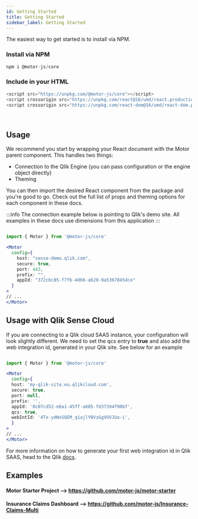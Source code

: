 ```yaml
---
id: Getting Started
title: Getting Started
sidebar_label: Getting Started
---
```


The easiest way to get started is to install via NPM.

### Install via NPM

```javascript
npm i @motor-js/core
```

### Include in your HTML

```javascript
<script src="https://unpkg.com/@motor-js/core"></script>
<script crossorigin src="https://unpkg.com/react@16/umd/react.production.min.js"></script>
<script crossorigin src="https://unpkg.com/react-dom@16/umd/react-dom.production.min.js"></script>
```

<br />


## Usage

We recommend you start by wrapping your React document with the Motor parent component.
This handles two things:

- Connection to the Qlik Engine (you can pass configuration or the engine object directly)
- Theming

You can then import the desired React component from the package and you're good to go. 
Check out the full list of props and theming options for each component in these docs.

:::info
The connection example below is pointing to Qlik's demo site. All examples in these docs use 
dimensions from this application
:::

```jsx

import { Motor } from '@motor-js/core'

<Motor
  config={
    host: "sense-demo.qlik.com",
    secure: true,
    port: 443,
    prefix: "",
    appId: "372cbc85-f7fb-4db6-a620-9a5367845dce"
  }
>
// ...
</Motor>

```

## Usage with Qlik Sense Cloud

If you are connecting to a Qlik cloud SAAS instance, your configuration will look slightly different. 
We need to set the qcs entry to <b>true</b> and also add the web integration id, generated in your Qlik site. 
See below for an example

```jsx

import { Motor } from '@motor-js/core'

<Motor
  config={
  host: 'my-qlik-site.eu.qlikcloud.com',
  secure: true,
  port: null,
  prefix: '',
  appId: '0c07cd52-e6a1-45ff-a605-fd37394f90bf',
  qcs: true,
  webIntId: '4Tx-ydWxSQEM_q1ajlYBVzGgVUVJUo-i',
  }
>
// ...
</Motor>

```

For more information on how to generate your first web integration id in Qlik SAAS, head to the Qlik [docs](https://qlik.dev/tutorials/making-your-first-api-call).


## Examples

#### Motor Starter Project --> https://github.com/motor-js/motor-starter
#### Insurance Claims Dashboard --> https://github.com/motor-js/Insurance-Claims-Multi

